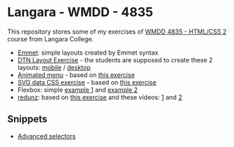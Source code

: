 # Langara - WMDD - 4835

This repository stores some of my exercises of [WMDD 4835 - HTML/CSS 2](http://wrmf.ca/posts/wmadd-4835-outline/) course from Langara College.

* [Emmet](https://rawgit.com/leonardofaria/langara-wmdd-4835/master/emmet.html): simple layouts created by Emmet syntax
* [DTN Layout Exercise](https://rawgit.com/leonardofaria/langara-wmdd-4835/master/dtn-layout-exercise/index.html) - the students are supposed to create these 2 layouts: [mobile](https://rawgit.com/leonardofaria/langara-wmdd-4835/master/dtn-layout-exercise/Screenshots/Mobile-FullBonus.png) / [desktop](https://rawgit.com/leonardofaria/langara-wmdd-4835/master/dtn-layout-exercise/Screenshots/FullWidth-FullBonus.png)
* [Animated menu](https://rawgit.com/leonardofaria/langara-wmdd-4835/master/animated-menu/index.html) - based on [this exercise](http://wrmf.ca/posts/hiding-menu-exercise-1/)
* [SVG data CSS exercise](https://rawgit.com/leonardofaria/langara-wmdd-4835/master/svg-data-css/index.html) - based on [this exercise](http://wrmf.ca/posts/exercise-svg-data-css/)
* Flexbox: simple [example 1](https://rawgit.com/leonardofaria/langara-wmdd-4835/master/flexbox/example1.html) and [example 2](https://rawgit.com/leonardofaria/langara-wmdd-4835/master/flexbox/example2.html)
* [redunz](https://rawgit.com/leonardofaria/langara-wmdd-4835/master/redunz/index.html): based on [this exercise](http://wrmf.ca/posts/redunzl-animation-flexbox-backgrounds/) and these vídeos: [1](https://www.youtube.com/watch?v=WJHUCBsT6Bo) and [2](https://www.youtube.com/watch?v=_SJAGIGEjAI)

## Snippets

* [Advanced selectors](http://jsfiddle.net/leonardofaria/4jkx9qvc/)